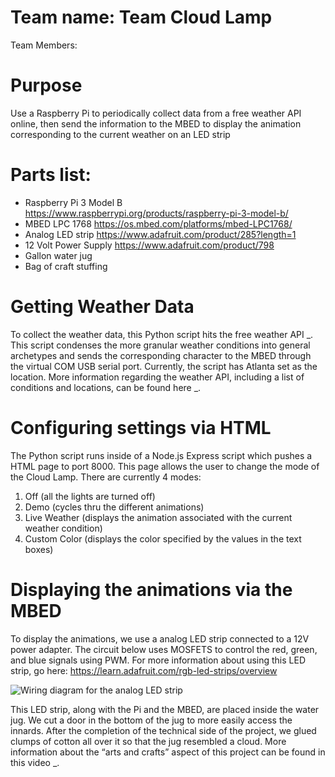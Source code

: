 # Team name: Team Cloud Lamp
Team Members: 

# Purpose 
Use a Raspberry Pi to periodically collect data from a free weather API online, then send the information to the MBED to display the animation corresponding to the current weather on an LED strip

# Parts list: 
- Raspberry Pi 3 Model B https://www.raspberrypi.org/products/raspberry-pi-3-model-b/
- MBED LPC 1768 https://os.mbed.com/platforms/mbed-LPC1768/
- Analog LED strip https://www.adafruit.com/product/285?length=1
- 12 Volt Power Supply https://www.adafruit.com/product/798
- Gallon water jug
- Bag of craft stuffing

# Getting Weather Data
To collect the weather data, this Python script hits the free weather API _. This script condenses the more granular weather conditions into general archetypes and sends the corresponding character to the MBED through the virtual COM USB serial port. Currently, the script has Atlanta set as the location. More information regarding the weather API, including a list of conditions and locations, can be found here _.

# Configuring settings via HTML
The Python script runs inside of a Node.js Express script which pushes a HTML page to port 8000. This page allows the user to change the mode of the Cloud Lamp. There are currently 4 modes:
1. Off (all the lights are turned off)
2. Demo (cycles thru the different animations)
3. Live Weather (displays the animation associated with the current weather condition)
4. Custom Color (displays the color specified by the values in the text boxes)

# Displaying the animations via the MBED
To display the animations, we use a analog LED strip connected to a 12V power adapter. The circuit below uses MOSFETS to control the red, green, and blue signals using PWM. For more information about using this LED strip, go here: https://learn.adafruit.com/rgb-led-strips/overview

![Wiring diagram for the analog LED strip](https://cdn-learn.adafruit.com/assets/assets/000/002/692/original/led_strips_ledstripfet.gif?1448059609)

This LED strip, along with the Pi and the MBED, are placed inside the water jug. We cut a door in the bottom of the jug to more easily access the innards. After the completion of the technical side of the project, we glued clumps of cotton all over it so that the jug resembled a cloud. More information about the “arts and crafts” aspect of this project can be found in this video _.
